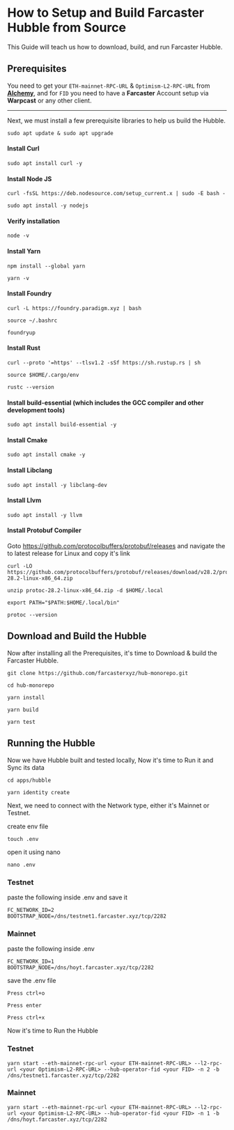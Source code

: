 # How to Setup and Build Farcaster Hubble from Source
This Guide will teach us how to download, build, and run Farcaster Hubble.

## Prerequisites

You need to get your `ETH-mainnet-RPC-URL` & `Optimism-L2-RPC-URL` from [**Alchemy**](https://dashboard.alchemy.com/), and for `FID` you need to have a **Farcaster** Account setup via **Warpcast** or any other client.

---

Next, we must install a few prerequisite libraries to help us build the Hubble.

```
sudo apt update & sudo apt upgrade
```
#### Install Curl
```
sudo apt install curl -y
```

#### Install Node JS
```
curl -fsSL https://deb.nodesource.com/setup_current.x | sudo -E bash -

sudo apt install -y nodejs
```

#### Verify installation
```
node -v
```

#### Install Yarn
```
npm install --global yarn
```

```
yarn -v
```

#### Install Foundry
```
curl -L https://foundry.paradigm.xyz | bash
```

```
source ~/.bashrc
```

```
foundryup
```

#### Install Rust
```
curl --proto '=https' --tlsv1.2 -sSf https://sh.rustup.rs | sh
```

```
source $HOME/.cargo/env
```

```
rustc --version
```

#### Install build-essential (which includes the GCC compiler and other development tools)
```
sudo apt install build-essential -y
```

#### Install Cmake
```
sudo apt install cmake -y
```

#### Install Libclang
```
sudo apt install -y libclang-dev
```

#### Install Llvm
```
sudo apt install -y llvm
```

#### Install Protobuf Compiler
Goto https://github.com/protocolbuffers/protobuf/releases and navigate the to latest release for Linux and copy it's link
```
curl -LO https://github.com/protocolbuffers/protobuf/releases/download/v28.2/protoc-28.2-linux-x86_64.zip
```

```
unzip protoc-28.2-linux-x86_64.zip -d $HOME/.local
```

```
export PATH="$PATH:$HOME/.local/bin"
```

```
protoc --version
```


## Download and Build the Hubble

Now after installing all the Prerequisites, it's time to Download & build the Farcaster Hubble.

```
git clone https://github.com/farcasterxyz/hub-monorepo.git
```

```
cd hub-monorepo
```

```
yarn install
```

```
yarn build
```

```
yarn test
```

## Running the Hubble
Now we have Hubble built and tested locally, Now it's time to Run it and Sync its data

```
cd apps/hubble
```

```
yarn identity create
```

Next, we need to connect with the Network type, either it's Mainnet or Testnet.

create env file

```
touch .env
```

open it using nano
```
nano .env
```

### Testnet

paste the following inside .env and save it
```
FC_NETWORK_ID=2
BOOTSTRAP_NODE=/dns/testnet1.farcaster.xyz/tcp/2282
```

### Mainnet

paste the following inside .env
```
FC_NETWORK_ID=1
BOOTSTRAP_NODE=/dns/hoyt.farcaster.xyz/tcp/2282
```

save the .env file

```
Press ctrl+o

Press enter

Press ctrl+x
```


Now it's time to Run the Hubble
### Testnet
```
yarn start --eth-mainnet-rpc-url <your ETH-mainnet-RPC-URL> --l2-rpc-url <your Optimism-L2-RPC-URL> --hub-operator-fid <your FID> -n 2 -b /dns/testnet1.farcaster.xyz/tcp/2282
```

### Mainnet
```
yarn start --eth-mainnet-rpc-url <your ETH-mainnet-RPC-URL> --l2-rpc-url <your Optimism-L2-RPC-URL> --hub-operator-fid <your FID> -n 1 -b /dns/hoyt.farcaster.xyz/tcp/2282
```
